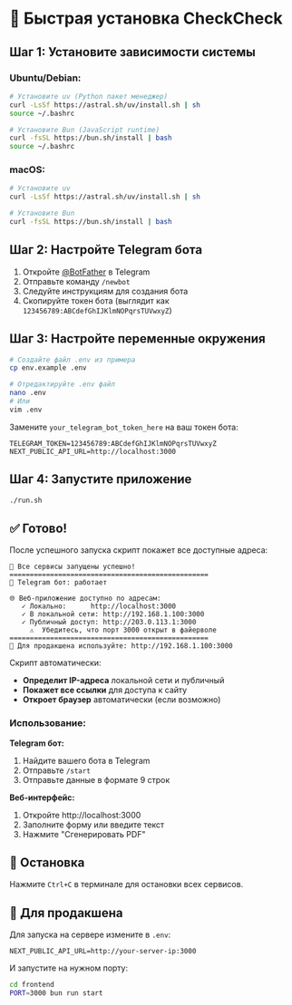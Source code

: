 # 🚀 Быстрая установка CheckCheck

## Шаг 1: Установите зависимости системы

### Ubuntu/Debian:
```bash
# Установите uv (Python пакет менеджер)
curl -LsSf https://astral.sh/uv/install.sh | sh
source ~/.bashrc

# Установите Bun (JavaScript runtime)
curl -fsSL https://bun.sh/install | bash
source ~/.bashrc
```

### macOS:
```bash
# Установите uv
curl -LsSf https://astral.sh/uv/install.sh | sh

# Установите Bun
curl -fsSL https://bun.sh/install | bash
```

## Шаг 2: Настройте Telegram бота

1. Откройте [@BotFather](https://t.me/botfather) в Telegram
2. Отправьте команду `/newbot`
3. Следуйте инструкциям для создания бота
4. Скопируйте токен бота (выглядит как `123456789:ABCdefGhIJKlmNOPqrsTUVwxyZ`)

## Шаг 3: Настройте переменные окружения

```bash
# Создайте файл .env из примера
cp env.example .env

# Отредактируйте .env файл
nano .env
# Или
vim .env
```

Замените `your_telegram_bot_token_here` на ваш токен бота:
```env
TELEGRAM_TOKEN=123456789:ABCdefGhIJKlmNOPqrsTUVwxyZ
NEXT_PUBLIC_API_URL=http://localhost:3000
```

## Шаг 4: Запустите приложение

```bash
./run.sh
```

## ✅ Готово!

После успешного запуска скрипт покажет все доступные адреса:

```
🎉 Все сервисы запущены успешно!
=================================================
📱 Telegram бот: работает

🌐 Веб-приложение доступно по адресам:
   ✓ Локально:      http://localhost:3000
   ✓ В локальной сети: http://192.168.1.100:3000
   ✓ Публичный доступ: http://203.0.113.1:3000
     ⚠️  Убедитесь, что порт 3000 открыт в файерволе
=================================================
🚀 Для продакшена используйте: http://192.168.1.100:3000
```

Скрипт автоматически:
- **Определит IP-адреса** локальной сети и публичный
- **Покажет все ссылки** для доступа к сайту
- **Откроет браузер** автоматически (если возможно)

### Использование:

**Telegram бот:**
1. Найдите вашего бота в Telegram
2. Отправьте `/start`
3. Отправьте данные в формате 9 строк

**Веб-интерфейс:**
1. Откройте http://localhost:3000
2. Заполните форму или введите текст
3. Нажмите "Сгенерировать PDF"

## 🛑 Остановка

Нажмите `Ctrl+C` в терминале для остановки всех сервисов.

## 🔧 Для продакшена

Для запуска на сервере измените в `.env`:
```env
NEXT_PUBLIC_API_URL=http://your-server-ip:3000
```

И запустите на нужном порту:
```bash
cd frontend
PORT=3000 bun run start
```
